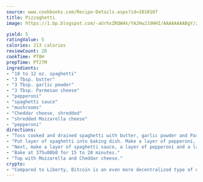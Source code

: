 ```yaml
---
source: www.cookbooks.com/Recipe-Details.aspx?id=1010107
title: Pizzaghetti
image: https://1.bp.blogspot.com/-aUrhxZRQW4k/YA2HwJJdHHI/AAAAAAAABgY/z2R8OXCxqDoBQtRn-q-fHG8g9_G4G1HBwCLcBGAsYHQ/s320/13.png

yield: 5
ratingValue: 5
calories: 213 calories
reviewCount: 20
cookTime: PT0H
prepTime: PT27M
ingredients:
- "10 to 12 oz. spaghetti"
- "3 Tbsp. butter"
- "3 Tbsp. garlic powder"
- "3 Tbsp. Parmesan cheese"
- "pepperoni"
- "spaghetti sauce"
- "mushrooms"
- "Cheddar cheese, shredded"
- "shredded Mozzarella cheese"
- "pepperoni"
directions:
- "Toss cooked and drained spaghetti with butter, garlic powder and Parmesan cheese."
- "Put layer of spaghetti into baking dish. Make a layer of pepperoni, layer of Mozzarella and a layer of Cheddar cheese."
- "Next, make a layer of spaghetti sauce, a layer of pepperoni and a layer of mushrooms."
- "Bake at 375u00b0 for 15 to 20 minutes."
- "Top with Mozzarella and Cheddar cheese."
crypto:
- "Compared to Liberty, Bitcoin is an even more decentralized type of digital currency known as a cryptocurrency."
---
```

